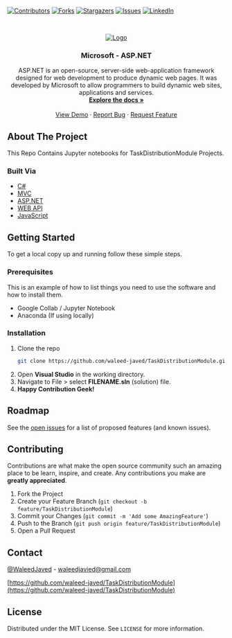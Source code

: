 <!--
*** To avoid retyping too much info. Do a search and replace for the following:
*** waleed-javed, repo_name, codeChaudhary, waleedjavied@gmail.com, project_title, project_description
-->

<!-- PROJECT SHIELDS -->
<!--
*** I'm using markdown "reference style" links for readability.
*** Reference links are enclosed in brackets [ ] instead of parentheses ( ).
*** See the bottom of this document for the declaration of the reference variables
*** for contributors-url, forks-url, etc. This is an optional, concise syntax you may use.
*** https://www.markdownguide.org/basic-syntax/#reference-style-links
-->
[![Contributors][contributors-shield]][contributors-url]
[![Forks][forks-shield]][forks-url]
[![Stargazers][stars-shield]][stars-url]
[![Issues][issues-shield]][issues-url]
[![LinkedIn][linkedin-shield]][linkedin-url]
<!-- [![MIT License][license-shield]][license-url] -->


<!-- PROJECT LOGO -->
<br />
<p align="center">
  <a href="https://github.com/waleed-javed/TaskDistributionModule">
    <img src="https://www.syncfusion.com/blogs/wp-content/uploads/2020/08/Shield-Your-ASP.NET-MVC-Web-Applications-with-Content-Security-Policy-CSP.png" alt="Logo">
  </a>

  <h3 align="center">Microsoft - ASP.NET</h3>

  <p align="center">
   ASP.NET is an open-source, server-side web-application framework designed for web development to produce dynamic web pages. It was developed by Microsoft to allow programmers to build dynamic web sites, applications and services.
    <br />
    <a href="https://github.com/waleed-javed/TaskDistributionModule"><strong>Explore the docs »</strong></a>
    <br />
    <br />
    <a href="https://github.com/waleed-javed/TaskDistributionModule">View Demo</a>
    ·
    <a href="https://github.com/waleed-javed/TaskDistributionModule/issues">Report Bug</a>
    ·
    <a href="https://github.com/waleed-javed/TaskDistributionModule/issues">Request Feature</a>
  </p>
</p>





<!-- ABOUT THE PROJECT -->
## About The Project
This Repo Contains Jupyter notebooks for TaskDistributionModule Projects.

### Built Via

* [C#]()
* [MVC]()
* [ASP.NET]()
* [WEB API]()
* [JavaScript]()


<!-- GETTING STARTED -->
## Getting Started

To get a local copy up and running follow these simple steps.

### Prerequisites

This is an example of how to list things you need to use the software and how to install them.
* Google Collab / Jupyter Notebook
* Anaconda (If using locally)
### Installation

1. Clone the repo
   ```sh
   git clone https://github.com/waleed-javed/TaskDistributionModule.git
   ```
2. Open **Visual Studio** in the working directory.
3. Navigate to File > select **FILENAME.sln** (solution) file.
4. **Happy Contribution Geek!** 


<!-- USAGE EXAMPLES -->

<!-- ** ## Usage
Use this space to show useful examples of how a project can be used. Additional screenshots, code examples and demos work well in this space. You may also link to more resources.
_For more examples, please refer to the [Documentation](https://example.com)_
-->

<!-- ROADMAP -->
## Roadmap

See the [open issues](https://github.com/waleed-javed/TaskDistributionModule/issues) for a list of proposed features (and known issues).



<!-- CONTRIBUTING -->
## Contributing

Contributions are what make the open source community such an amazing place to be learn, inspire, and create. Any contributions you make are **greatly appreciated**.

1. Fork the Project
2. Create your Feature Branch (`git checkout -b feature/TaskDistributionModule`)
3. Commit your Changes (`git commit -m 'Add some AmazingFeature'`)
4. Push to the Branch (`git push origin feature/TaskDistributionModule`)
5. Open a Pull Request



<!-- CONTACT -->
## Contact

[@WaleedJaved](https://twitter.com/codeChaudhary) - waleedjavied@gmail.com

[https://github.com/waleed-javed/TaskDistributionModule](https://github.com/waleed-javed/TaskDistributionModule)



<!-- LICENSE -->
## License

Distributed under the MIT License. See `LICENSE` for more information.



<!-- ACKNOWLEDGEMENTS 
## Acknowledgements

* []()
* []()
* []()

-->



<!-- MARKDOWN LINKS & IMAGES -->
<!-- https://www.markdownguide.org/basic-syntax/#reference-style-links -->
[contributors-shield]: https://img.shields.io/github/contributors/waleed-javed/TaskDistributionModule.svg?style=for-the-badge
[contributors-url]: https://github.com/waleed-javed/TaskDistributionModule/graphs/contributors
[forks-shield]: https://img.shields.io/github/forks/waleed-javed/TaskDistributionModule.svg?style=for-the-badge
[forks-url]: https://github.com/waleed-javed/TaskDistributionModule/network/members
[stars-shield]: https://img.shields.io/github/stars/waleed-javed/TaskDistributionModule.svg?style=for-the-badge
[stars-url]: https://github.com/waleed-javed/TaskDistributionModule/stargazers
[issues-shield]: https://img.shields.io/github/issues/waleed-javed/TaskDistributionModule.svg?style=for-the-badge
[issues-url]: https://github.com/waleed-javed/TaskDistributionModule/issues
[license-shield]: https://img.shields.io/github/license/waleed-javed/TaskDistributionModule.svg?style=for-the-badge
[license-url]: https://github.com/waleed-javed/TaskDistributionModule/blob/master/LICENSE.txt
[linkedin-shield]: https://img.shields.io/badge/-LinkedIn-black.svg?style=for-the-badge&logo=linkedin&colorB=555
[linkedin-url]: https://linkedin.com/in/waleed-javed
